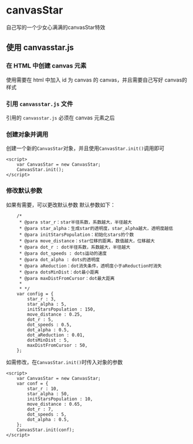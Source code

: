 # canvasStar
自己写的一个少女心满满的canvasStar特效

## 使用 canvasstar.js
### 在 HTML 中创建 canvas 元素
使用需要在 html 中加入 id 为 canvas 的 canvas，并且需要自己写好 canvas的样式

### 引用 `canvasstar.js` 文件
引用的 `canvasstar.js` 必须在 canvas 元素之后 

### 创建对象并调用
创建一个新的`CanvasStar`对象，并且使用`CanvasStar.init()`调用即可

```
<script>
    var CanvasStar = new CanvasStar;
    CanvasStar.init();
</script>
```
### 修改默认参数
如果有需要，可以更改默认参数
默认参数如下：
```
    /*
     * @para star_r：star半径系数，系数越大，半径越大
     * @para star_alpha：生成star的透明度，star_alpha越大，透明度越低
     * @para initStarsPopulation：初始化stars的个数
     * @para move_distance：star位移的距离，数值越大，位移越大
     * @para dot_r : dot半径系数，系数越大，半径越大
     * @para dot_speeds : dots运动的速度
     * @para dot_alpha : dots的透明度
     * @para aReduction：dot消失条件，透明度小于aReduction时消失
     * @para dotsMinDist：dot最小距离
     * @para maxDistFromCursor：dot最大距离
     *
     * */
    var config = {
        star_r : 3,
        star_alpha : 5,
        initStarsPopulation : 150,
        move_distance : 0.25,
        dot_r : 5,
        dot_speeds : 0.5,
        dot_alpha : 0.5,
        dot_aReduction : 0.01,
        dotsMinDist : 5,
        maxDistFromCursor : 50,
    };
```

如需修改，在`CanvasStar.init()`时传入对象的参数
```
<script>
    var CanvasStar = new CanvasStar;
    var conf = {
        star_r : 10,
        star_alpha : 50,
        initStarsPopulation : 10,
        move_distance : 0.65,
        dot_r : 7,
        dot_speeds : 5,
        dot_alpha : 0.5,
    };
    CanvasStar.init(conf);
</script>
```
